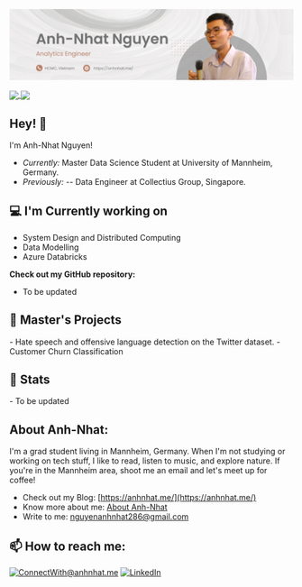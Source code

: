 ![Anh Nhat Image](./banner.png)
<!-- <h2 align='center'>Lakshmanan Meiyappan @ Laxmena</h2>
<p align='center'><b>Graduate Student at University of Illinois at Chicago</b></p> -->
<a href="https://github.com/anuraghazra/github-readme-stats">
  <img height=200 align="center" src="https://github-readme-stats.vercel.app/api?username=anhnhatcs&show_icons=true&theme=transparent" />
</a>
<a href="https://github.com/anuraghazra/convoychat">
  <img height=200 align="center" src="https://github-readme-stats.vercel.app/api/top-langs?username=anhnhatcs&layout=compact&langs_count=8&card_width=320" />
</a>
<h2>Hey! 👋</h2>

I'm Anh-Nhat Nguyen! 
- <i>Currently:</i> Master Data Science Student at University of Mannheim, Germany. 
- <i>Previously:</i> 
-- Data Engineer at Collectius Group, Singapore.

<h2>💻 I'm Currently working on</h2>

- System Design and Distributed Computing
- Data Modelling
- Azure Databricks

__Check out my GitHub repository:__
- To be updated
<!-- <div>
  <p>
    <a href="https://github.com/laxmena/PyCalendly">
      <img src="https://github-readme-stats.vercel.app/api/pin/?username=laxmena&repo=PyCalendly" alt="GitHub Stats" />
    </a>
    <a href="https://github.com/laxmena/CloudOrg-Simulator">
      <img src="https://github-readme-stats.vercel.app/api/pin/?username=laxmena&repo=CloudOrg-Simulator" alt="GitHub Stats" />
    </a>
  </p>
</div> -->
<h2>👀 Master's Projects</h2>
- Hate speech and offensive language detection on the Twitter dataset.
- Customer Churn Classification
<h2>👀 Stats</h2>
- To be updated
<div>
<!--   <p align="center">
    <b><em>Now listening to:</em></b> <br/>
    <img src="https://spotify-github-profile.vercel.app/api/view?uid=lakshmanan.meiyappan&cover_image=true&theme=novatorem" alt="Now Listenting to" />
  </p> -->
<!--   
  <p align="center">
  <b><em>GitHub Stats:</em></b> <br/>
    <img src="https://github-readme-streak-stats.herokuapp.com/?user=laxmena" alt="GitHub Stats" /> <br/><br/>
  <b><em>Programming activity (Last 7 days):</em></b> <br/>
    <img src="https://github-readme-stats.vercel.app/api/wakatime?username=laxmena" alt="WakaTime" />
  </p>
</div> -->

<h2> About Anh-Nhat:</h2>

I'm a grad student living in Mannheim, Germany. When I'm not studying or working on tech stuff, I like to read, listen to music, and explore nature. If you're in the Mannheim area, shoot me an email and let's meet up for coffee!

 
- Check out my Blog: [https://anhnhat.me/](https://anhnhat.me/)
- Know more about me: [About Anh-Nhat](https://anhnhat.me/about/)
- Write to me: [nguyenanhnhat286@gmail.com](mailto:nguyenanhnhat286@gmailcom)

<h2>📫 How to reach me:</h2>

<a href="mailto:nguyenanhnhat286@gmailcom">![ConnectWith@anhnhat.me](https://img.shields.io/badge/Gmail-D14836?style=for-the-badge&logo=gmail&logoColor=white)</a> <a href="https://www.linkedin.com/in/anh-nhat-uel/">![LinkedIn](https://img.shields.io/badge/LinkedIn-0077B5?style=for-the-badge&logo=linkedin&logoColor=white)</a>
